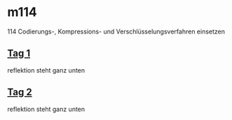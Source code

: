 # m114
114 Codierungs-, Kompressions- und Verschlüsselungsverfahren einsetzen

## [Tag 1](/A_DATEN_CODIEREN_1/README.md)
reflektion steht ganz unten

## [Tag 2](/A_DATEN_CODIEREN_2/README.md)
reflektion steht ganz unten